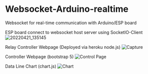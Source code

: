 # Websocket-Arduino-realtime
Websocket for real-time communication with Arduino/ESP board

ESP board connect to websocket host server using SocketIO-Client
![20220421_135145](https://user-images.githubusercontent.com/94983485/165022621-f9810722-8503-40ec-a94f-9ac184cedaa9.jpg)

Relay Controller Webpage (Deployed via heroku node.js)
![Capture](https://user-images.githubusercontent.com/94983485/165022874-250e6bfe-e53c-4478-9d12-6f952d864d1e.PNG)

Controller Webpage (bootstrap 5)
![Control Page](https://user-images.githubusercontent.com/94983485/168050340-fa8fc56c-aa4c-4590-9328-dfaabbaa69e4.PNG)

Data Line Chart (chart.js)
![Chart](https://user-images.githubusercontent.com/94983485/168942392-2304c5ae-62aa-4d1f-8c82-1f2daf1891c6.PNG)


